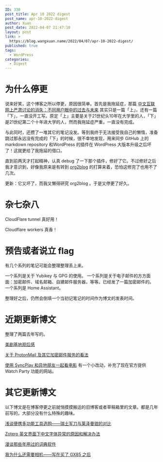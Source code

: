 ```yaml
---
ID: 330
post_title: Apr 10 2022 digest
post_name: apr-10-2022-digest
author: Xuan
post_date: 2022-04-07 21:47:10
layout: post
link: >
  https://blog.wangxuan.name/2022/04/07/apr-10-2022-digest/
published: true
tags:
  - WordPress
categories:
  - Digest
---
```

# 为什么停更

说来好笑，这个博客之所以停更，原因很简单。首先是我拖延症，那篇 [中文互联网上严肃讨论的消失：不同用户眼中的过去与未来](https://blog.wangxuan.name/2020/05/14/interview-on-extinct-chinese-online-discussion/) 其实只是一篇「上」，还有一篇「下」，一直没开工写。原定「上」主要是关于21世纪头10年在大学里的人，「下」是21世纪第二个十年进大学的人，然而我拖延症严重，一直没有完成。

与此同时，还攒了一堆其它的笔记没发。等到我终于无法接受我自己的懒惰，准备跳过那永远没有完成的「下」的时候，很不幸地发现，用来同步 GitHub 上的 markdown repository 和WordPress 的插件在 WordPress 大版本升级之后坏了！这就更给了我拖延的借口。

直到前两天才打起精神，认真 debug 了一下那个插件，修好了它。不过修好之后我才意识到，好像我原来是有转到 [org2blog](https://github.com/org2blog/org2blog) 的打算来着，恐怕这修完了也用不了几次。

更新：它又坏了，而我又懒得研究 org2blog 。于是又停更了好久。

# 杂七杂八

CloudFlare tunnel 真好用！

Cloudflare workers 真香！

# 预告或者说立 flag

有几个系列的笔记可能会整理整理丢上来。

一个系列是关于 Yubikey 与 GPG 的使用。
一个系列是关于电子邮件的方方面面：加密邮件、域名邮箱、自建邮件服务器，等等。已经发了一篇加密邮件的。
一个系列是 Home Assistant。

整理好之后，仍然会倒填一个当初记笔记的时间作为博文的发表时间。

# 近期更新博文

整理了两篇去年写的。

[美剧基地观后感](https://blog.wangxuan.name/2021/10/23/my-opinion-on-foundation-series/)

[关于 ProtonMail 及其它加密邮件服务的看法](https://blog.wangxuan.name/2021/10/03/protonmail-encryptied-email-review/)

[使用 SyncPlay 和异地朋友一起看电影](https://blog.wangxuan.name/2020/03/30/watch-movie-remotely-with-syncplay/) 有一个小改动，补充了现在官方提供 Watch Party 功能的网站。

# 其它更新博文

以下博文是在博客停更之前就悄摸摸搬运的旧博客或者草稿箱里的文章。都是几年前写的，大部分没有什么特殊的趣味。

[浅谈便携多功能工具选购——瑞士军刀与莱泽曼钳的对比](https://blog.wangxuan.name/2016/01/15/choose-swiss-army-knife-multi-purposes-tool/)

[Zotero 英文界面下中文字体异常的原因和解决办法](https://blog.wangxuan.name/2016/03/07/solution-zotero-chinese-font-display-in-english/)

[漫谈那些年用过的词典软件](https://blog.wangxuan.name/2016/01/23/dictionary-software-i-used/)

[我为什么还需要相机——写在买了 GX85 之后](https://blog.wangxuan.name/2018/12/14/why-do-i-need-new-camera/)
